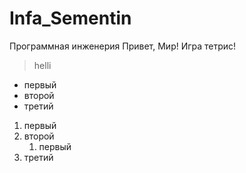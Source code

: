 # Infa_Sementin
Программная инженерия
Привет, Мир!
Игра тетрис!

> helli

- первый
- второй
- третий

1. первый
2. второй
    1. первый
3. третий